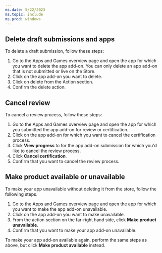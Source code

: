 ```yaml
---
ms.date: 5/22/2023
ms.topic: include
ms.prod: windows
---
```


## Delete draft submissions and apps

To delete a draft submission, follow these steps:

1. Go to the Apps and Games overview page and open the app for which you want to delete the app add-on. You can only delete an app add-on that is not submitted or live on the Store.
1. Click on the app add-on you want to delete.
1. Click on delete from the Action section.
1. Confirm the delete action.

## Cancel review

To cancel a review process, follow these steps:

1. Go to the Apps and Games overview page and open the app for which you submitted the app add-on for review or certification.
1. Click on the app add-on for which you want to cancel the certification process.
1. Click **View progress** to for the app add-on submission for which you'd like to cancel the review process.
1. Click **Cancel certification**.
1. Confirm that you want to cancel the review process.

## Make product available or unavailable

To make your app unavailable without deleting it from the store, follow the following steps.

1. Go to the Apps and Games overview page and open the app for which you want to make the app add-on unavailable.
1. Click on the app add-on you want to make unavailable.
1. From the action section on the far-right hand side, click **Make product unavailable**.
1. Confirm that you want to make your app add-on unavailable.

To make your app add-on available again, perform the same steps as above, but click **Make product available** instead.
